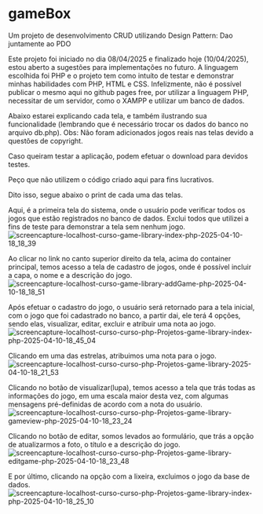 # gameBox
Um projeto de desenvolvimento CRUD utilizando Design Pattern: Dao juntamente ao PDO

Este projeto foi iniciado no dia 08/04/2025 e finalizado hoje (10/04/2025), estou aberto a sugestões para implementações no futuro.
A linguagem escolhida foi PHP e o projeto tem como intuíto de testar e demonstrar minhas habilidades com PHP, HTML e CSS.
Infelizmente, não é possível publicar o mesmo aqui no github pages free, por utilizar a linguagem PHP, necessitar de um servidor, como o XAMPP e utilizar um banco de dados.

Abaixo estarei explicando cada tela, e também ilustrando sua funcionalidade (lembrando que é necessário trocar os dados do banco no arquivo db.php).
Obs: Não foram adicionados jogos reais nas telas devido a questões de copyright.

Caso queiram testar a aplicação, podem efetuar o download para devidos testes.

Peço que não utilizem o código criado aqui para fins lucrativos.

Dito isso, segue abaixo o print de cada uma das telas.

Aqui, é a primeira tela do sistema, onde o usuário pode verificar todos os jogos que estão registrados no banco de dados. Exclui todos que utilizei a fins de teste para demonstrar a tela sem nenhum jogo.
![screencapture-localhost-curso-game-library-index-php-2025-04-10-18_18_39](https://github.com/user-attachments/assets/55c3d587-d005-4aac-aa56-e50e10d5fae8)

Ao clicar no link no canto superior direito da tela, acima do container principal, temos acesso a tela de cadastro de jogos, onde é possível incluir a capa, o nome e a descrição do jogo.
![screencapture-localhost-curso-game-library-addGame-php-2025-04-10-18_18_51](https://github.com/user-attachments/assets/fb08f206-70e1-4df0-b828-ac84b2f14cd2)

Após efetuar o cadastro do jogo, o usuário será retornado para a tela inicial, com o jogo que foi cadastrado no banco, a partir dai, ele terá 4 opções, sendo elas, visualizar, editar, excluir e atribuir uma nota ao jogo.
![screencapture-localhost-curso-curso-php-Projetos-game-library-index-php-2025-04-10-18_45_04](https://github.com/user-attachments/assets/f0eda1fa-7072-4482-ae20-2bfdeeee4a53)

Clicando em uma das estrelas, atribuimos uma nota para o jogo.
![screencapture-localhost-curso-curso-php-Projetos-game-library-2025-04-10-18_21_53](https://github.com/user-attachments/assets/b84d76f9-bd33-4677-ac4c-058bef692278)


Clicando no botão de visualizar(lupa), temos acesso a tela que trás todas as informações do jogo, em uma escala maior desta vez, com algumas mensagens pré-definidas de acordo com a nota do usuário.![screencapture-localhost-curso-curso-php-Projetos-game-library-gameview-php-2025-04-10-18_23_24](https://github.com/user-attachments/assets/c06c0608-1c39-4003-a318-1da5ffbf5bb7)

Clicando no botão de editar, somos levados ao formulário, que trás a opção de atualizarmos a foto, o título e a descrição do jogo.
![screencapture-localhost-curso-curso-php-Projetos-game-library-editgame-php-2025-04-10-18_23_48](https://github.com/user-attachments/assets/6aa339bc-3719-4a0f-878b-3b62ce64b79d)

E por último, clicando na opção com a lixeira, excluimos o jogo da base de dados.
![screencapture-localhost-curso-curso-php-Projetos-game-library-index-php-2025-04-10-18_25_10](https://github.com/user-attachments/assets/016dbecb-14cc-4d72-acee-bca8cbf2ac69)
